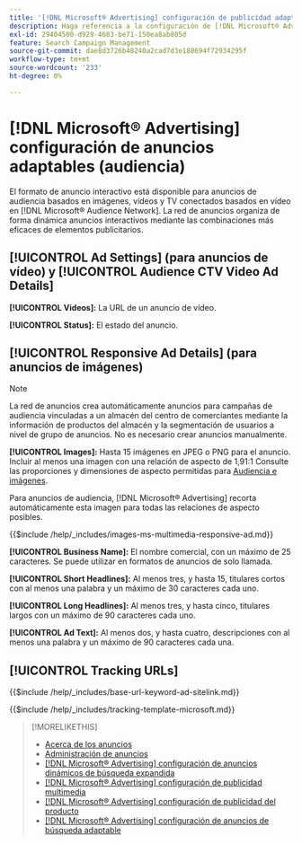 ```yaml
---
title: '[!DNL Microsoft® Advertising] configuración de publicidad adaptable'
description: Haga referencia a la configuración de [!DNL Microsoft® Advertising] anuncios adaptables.
exl-id: 29404500-d929-4683-be71-150ea8ab805d
feature: Search Campaign Management
source-git-commit: dae8d3726b48240a2cad7d3e188694f72934295f
workflow-type: tm+mt
source-wordcount: '233'
ht-degree: 0%

---
```


# [!DNL Microsoft® Advertising] configuración de anuncios adaptables (audiencia)

El formato de anuncio interactivo está disponible para anuncios de audiencia basados en imágenes, vídeos y TV conectados basados en vídeo en [!DNL Microsoft® Audience Network]. La red de anuncios organiza de forma dinámica anuncios interactivos mediante las combinaciones más eficaces de elementos publicitarios.

## [!UICONTROL Ad Settings] (para anuncios de vídeo) y [!UICONTROL Audience CTV Video Ad Details]

**[!UICONTROL Videos]:** La URL de un anuncio de vídeo.

**[!UICONTROL Status]:** El estado del anuncio.

## [!UICONTROL Responsive Ad Details] (para anuncios de imágenes)

>[!NOTE]
>
>La red de anuncios crea automáticamente anuncios para campañas de audiencia vinculadas a un almacén del centro de comerciantes mediante la información de productos del almacén y la segmentación de usuarios a nivel de grupo de anuncios. No es necesario crear anuncios manualmente.

**[!UICONTROL Images]:** Hasta 15 imágenes en JPEG o PNG para el anuncio. Incluir al menos una imagen con una relación de aspecto de 1,91:1 Consulte las proporciones y dimensiones de aspecto permitidas para [Audiencia e imágenes](https://help.ads.microsoft.com/#apex/ads/en/56912/0).

Para anuncios de audiencia, [!DNL Microsoft® Advertising] recorta automáticamente esta imagen para todas las relaciones de aspecto posibles.

<!-- Instructions -->

{{$include /help/_includes/images-ms-multimedia-responsive-ad.md}}

**[!UICONTROL Business Name]:** El nombre comercial, con un máximo de 25 caracteres. Se puede utilizar en formatos de anuncios de solo llamada.

**[!UICONTROL Short Headlines]:** Al menos tres, y hasta 15, titulares cortos con al menos una palabra y un máximo de 30 caracteres cada uno.

**[!UICONTROL Long Headlines]:** Al menos tres, y hasta cinco, titulares largos con un máximo de 90 caracteres cada uno.

**[!UICONTROL Ad Text]:** Al menos dos, y hasta cuatro, descripciones con al menos una palabra y un máximo de 90 caracteres cada una.

## [!UICONTROL Tracking URLs]

<!-- **[!UICONTROL Base URl]:** -->

{{$include /help/_includes/base-url-keyword-ad-sitelink.md}}

<!-- **[!UICONTROL Tracking Template]:** -->

{{$include /help/_includes/tracking-template-microsoft.md}}

>[!MORELIKETHIS]
>
>* [Acerca de los anuncios](ad-about.md)
>* [Administración de anuncios](ad-manage.md)
>* [[!DNL Microsoft® Advertising] configuración de anuncios dinámicos de búsqueda expandida](ad-settings-microsoft-dsa.md)
>* [[!DNL Microsoft® Advertising] configuración de publicidad multimedia](ad-settings-microsoft-multimedia.md)
>* [[!DNL Microsoft® Advertising] configuración de publicidad del producto](ad-settings-microsoft-product.md)
>* [[!DNL Microsoft® Advertising] configuración de anuncios de búsqueda adaptable](ad-settings-microsoft-rsa.md)
